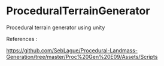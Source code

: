 # ProceduralTerrainGenerator
Procedural terrain generator using unity

References :

https://github.com/SebLague/Procedural-Landmass-Generation/tree/master/Proc%20Gen%20E09/Assets/Scripts
